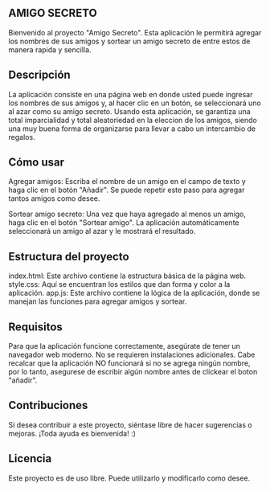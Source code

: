 
AMIGO SECRETO
-------------------------------------------------------------------------------------------------------------------------------------
Bienvenido al proyecto "Amigo Secreto". Esta aplicación le permitirá agregar los nombres de sus amigos y sortear un amigo secreto de entre estos de manera rapida y sencilla.

Descripción
-------------------------------------------------------------------------------------------------------------------------------------
La aplicación consiste en una página web en donde usted puede ingresar los nombres de sus amigos y, al hacer clic en un botón, se seleccionará uno al azar como su amigo secreto. Usando esta aplicación, se garantiza una total imparcialidad y total aleatoriedad en la eleccion de los amigos, siendo una muy buena forma de organizarse para llevar a cabo un intercambio de regalos.

Cómo usar
--------------------------------------------------------------------------------------------------------------------------------------
Agregar amigos: Escriba el nombre de un amigo en el campo de texto y haga clic en el botón "Añadir". Se puede repetir este paso para agregar tantos amigos como desee.

Sortear amigo secreto: Una vez que haya agregado al menos un amigo, haga clic en el botón "Sortear amigo". La aplicación automáticamente seleccionará un amigo al azar y le mostrará el resultado.


Estructura del proyecto
----------------------------------------------------------------------------------------------------------------------------------------
index.html: Este archivo contiene la estructura básica de la página web.
style.css: Aquí se encuentran los estilos que dan forma y color a la aplicación.
app.js: Este archivo contiene la lógica de la aplicación, donde se manejan las funciones para agregar amigos y sortear.


Requisitos
----------------------------------------------------------------------------------------------------------------------------------------
Para que la aplicación funcione correctamente, asegúrate de tener un navegador web moderno. No se requieren instalaciones adicionales.
Cabe recalcar que la aplicación NO funcionará si no se agrega ningún nombre, por lo tanto, asegurese de escribir algún nombre antes de clickear el boton "añadir".



Contribuciones
----------------------------------------------------------------------------------------------------------------------------------------
Si desea contribuir a este proyecto, siéntase libre de hacer sugerencias o mejoras. ¡Toda ayuda es bienvenida! :)



Licencia
----------------------------------------------------------------------------------------------------------------------------------------
Este proyecto es de uso libre. Puede utilizarlo y modificarlo como desee.

